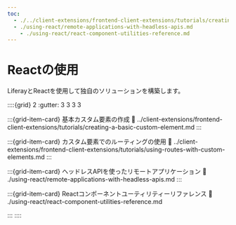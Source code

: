 ```yaml
---
toc:
  - ./../client-extensions/frontend-client-extensions/tutorials/creating-a-basic-custom-element.md
  - ./using-react/remote-applications-with-headless-apis.md
    - ./using-react/react-component-utilities-reference.md
---
```

# Reactの使用

LiferayとReactを使用して独自のソリューションを構築します。

::::{grid} 2
:gutter: 3 3 3 3

:::{grid-item-card} 基本カスタム要素の作成
:link: ../client-extensions/frontend-client-extensions/tutorials/creating-a-basic-custom-element.md
:::

:::{grid-item-card} カスタム要素でのルーティングの使用
:link: ../client-extensions/frontend-client-extensions/tutorials/using-routes-with-custom-elements.md
:::

:::{grid-item-card} ヘッドレスAPIを使ったリモートアプリケーション
:link: ./using-react/remote-applications-with-headless-apis.md
:::

:::{grid-item-card} Reactコンポーネントユーティリティーリファレンス
:link: ./using-react/react-component-utilities-reference.md

:::
::::
